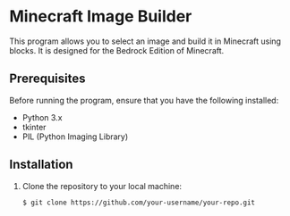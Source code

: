 # Minecraft Image Builder

This program allows you to select an image and build it in Minecraft using blocks. It is designed for the Bedrock Edition of Minecraft.

## Prerequisites

Before running the program, ensure that you have the following installed:

- Python 3.x
- tkinter
- PIL (Python Imaging Library)

## Installation

1. Clone the repository to your local machine:

   ```bash
   $ git clone https://github.com/your-username/your-repo.git
   ```
